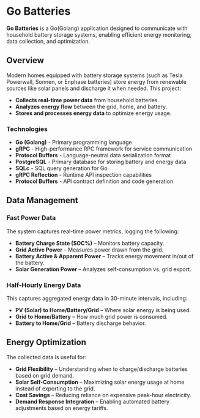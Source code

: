 # Go Batteries

**Go Batteries** is a Go(Golang) application designed to communicate with household battery storage systems, enabling efficient energy monitoring, data collection, and optimization.

## Overview

Modern homes equipped with battery storage systems (such as Tesla Powerwall, Sonnen, or Enphase batteries) store energy from renewable sources like solar panels and discharge it when needed. This project:
- **Collects real-time power data** from household batteries.
- **Analyzes energy flow** between the grid, home, and battery.
- **Stores and processes energy data** to optimize energy usage.

### Technologies
- **Go (Golang)** - Primary programming language
- **gRPC** - High-performance RPC framework for service communication
- **Protocol Buffers** - Language-neutral data serialization format
- **PostgreSQL** - Primary database for storing battery and energy data
- **SQLc** - SQL query generation for Go
- **gRPC Reflection** - Runtime API inspection capabilities
- **Protocol Buffers** - API contract definition and code generation

## Data Management

### **Fast Power Data**
The system captures real-time power metrics, logging the following:
- **Battery Charge State (SOC%)** – Monitors battery capacity.
- **Grid Active Power** – Measures power drawn from the grid.
- **Battery Active & Apparent Power** – Tracks energy movement in/out of the battery.
- **Solar Generation Power** – Analyzes self-consumption vs. grid export.

### **Half-Hourly Energy Data**
This captures aggregated energy data in 30-minute intervals, including:
- **PV (Solar) to Home/Battery/Grid** – Where solar energy is being used.
- **Grid to Home/Battery** – How much grid power is consumed.
- **Battery to Home/Grid** – Battery discharge behavior.

## Energy Optimization

The collected data is useful for:
- **Grid Flexibility** – Understanding when to charge/discharge batteries based on grid demand.
- **Solar Self-Consumption** – Maximizing solar energy usage at home instead of exporting to the grid.
- **Cost Savings** – Reducing reliance on expensive peak-hour electricity.
- **Demand Response Integration** – Enabling automated battery adjustments based on energy tariffs.
